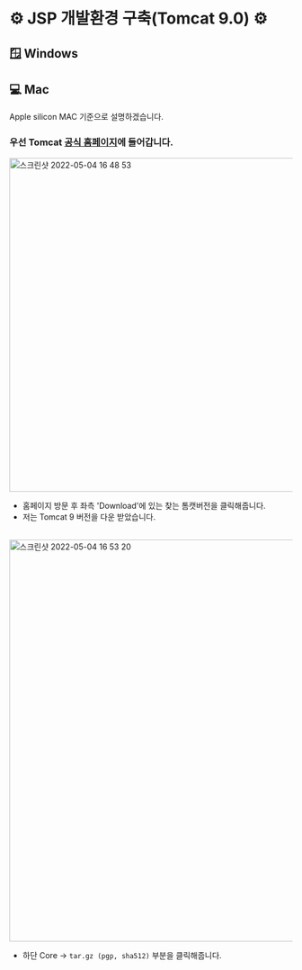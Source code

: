# ⚙️ JSP 개발환경 구축(Tomcat 9.0) ⚙️
## 🪟 Windows
## 💻 Mac
Apple silicon MAC 기준으로 설명하겠습니다.

### 우선 Tomcat [공식 홈페이지](https://tomcat.apache.org/)에 들어갑니다.

<img width="593" alt="스크린샷 2022-05-04 16 48 53" src="https://user-images.githubusercontent.com/88151484/166641707-7e5af796-0fff-4ff0-98a7-4e2b80b02ae3.png">

- 홈페이지 방문 후 좌측 'Download'에 있는 찾는 톰캣버전을 클릭해줍니다.
- 저는 Tomcat 9 버전을 다운 받았습니다.
<br>

<img width="714" alt="스크린샷 2022-05-04 16 53 20" src="https://user-images.githubusercontent.com/88151484/166642115-8e365387-c51a-474a-b48f-578df54f27be.png">

- 하단 Core -> ```tar.gz (pgp, sha512)``` 부분을 클릭해줍니다.

